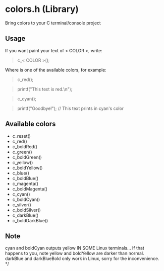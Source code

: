 # colors.h (Library)
Bring colors to your C terminal/console project

## Usage
If you want paint your text of < COLOR >, write:
> c_< COLOR >();

Where <COLOR> is one of the available colors, for example:
> c_red();
  
> printf("This text is red.\n");

> c_cyan();

> printf("Goodbye!"); // This text prints in cyan's color

## Available colors
- c_reset() 
- c_red()
- c_boldRed()
- c_green()
- c_boldGreen()
- c_yellow()
- c_boldYellow()
- c_blue()
- c_boldBlue()
- c_magenta()
- c_boldMagenta()
- c_cyan()
- c_boldCyan()
- c_silver()
- c_boldSilver()
- c_darkBlue()
- c_boldDarkBlue()

## Note
cyan and boldCyan outputs yellow IN SOME Linux terminals...
If that happens to you, note yellow and boldYellow are darker than normal.
darkBlue and darkBlueBold only work in Linux, sorry for the inconvenience. */
